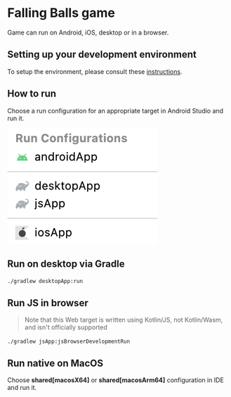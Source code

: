 # Falling Balls game

Game can run on Android, iOS, desktop or in a browser.

## Setting up your development environment

To setup the environment, please consult these [instructions](https://github.com/JetBrains/compose-multiplatform-template#setting-up-your-development-environment).

## How to run 

Choose a run configuration for an appropriate target in Android Studio and run it.

![run-configurations.png](run-configurations.png)

## Run on desktop via Gradle

`./gradlew desktopApp:run`

## Run JS in browser

> Note that this Web target is written using Kotlin/JS, not Kotlin/Wasm, and isn't officially supported

`./gradlew jsApp:jsBrowserDevelopmentRun`

## Run native on MacOS
Choose **shared[macosX64]** or **shared[macosArm64]** configuration in IDE and run it.

